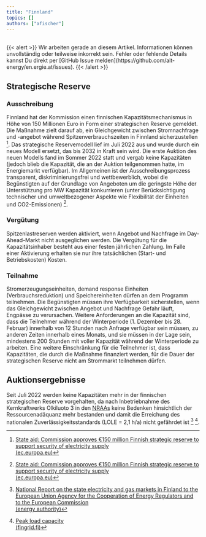 ```yaml
---
title: "Finnland"
topics: []
authors: ["afischer"]
---
```


<br>
{{< alert >}}
Wir arbeiten gerade an diesem Artikel. Informationen können unvollständig oder teilweise inkorrekt sein. Fehler oder fehlende Details kannst Du direkt per [GitHub Issue melden](https://github.com/ait-energy/en.ergie.at/issues).
{{< /alert >}}

## Strategische Reserve

### Ausschreibung

Finnland hat der Kommission einen finnischen Kapazitätsmechanismus in Höhe von 150 Millionen Euro in Form einer strategischen Reserve gemeldet. Die Maßnahme zielt darauf ab, ein Gleichgewicht zwischen Stromnachfrage und -angebot während Spitzenverbrauchszeiten in Finnland sicherzustellen [^1]. Das strategische Reservemodell lief im Juli 2022 aus und wurde durch ein neues Modell ersetzt, das bis 2032 in Kraft sein wird. Die erste Auktion des neuen Modells fand im Sommer 2022 statt und vergab keine Kapazitäten (jedoch blieb die Kapazität, die an der Auktion teilgenommen hatte, im Energiemarkt verfügbar). Im Allgemeinen ist der Ausschreibungsprozess transparent, diskriminierungsfrei und wettbewerblich, wobei die Begünstigten auf der Grundlage von Angeboten um die geringste Höhe der Unterstützung pro MW Kapazität konkurrieren (unter Berücksichtigung technischer und umweltbezogener Aspekte wie Flexibilität der Einheiten und CO2-Emissionen) [^1].

### Vergütung

Spitzenlastreserven werden aktiviert, wenn Angebot und Nachfrage im Day-Ahead-Markt nicht ausgeglichen werden. Die Vergütung für die Kapazitätsinhaber besteht aus einer festen jährlichen Zahlung. Im Falle einer Aktivierung erhalten sie nur ihre tatsächlichen (Start- und Betriebskosten) Kosten.

### Teilnahme

Stromerzeugungseinheiten, demand response Einheiten (Verbrauchsreduktion) und Speichereinheiten dürfen an dem Programm teilnehmen. Die Begünstigten müssen ihre Verfügbarkeit sicherstellen, wenn das Gleichgewicht zwischen Angebot und Nachfrage Gefahr läuft, Engpässe zu verursachen. Weitere Anforderungen an die Kapazität sind, dass die Teilnehmer während der Winterperiode (1. Dezember bis 28. Februar) innerhalb von 12 Stunden nach Anfrage verfügbar sein müssen, zu anderen Zeiten innerhalb eines Monats, und sie müssen in der Lage sein, mindestens 200 Stunden mit voller Kapazität während der Winterperiode zu arbeiten. Eine weitere Einschränkung für die Teilnehmer ist, dass Kapazitäten, die durch die Maßnahme finanziert werden, für die Dauer der strategischen Reserve nicht am Strommarkt teilnehmen dürfen.

## Auktionsergebnisse

Seit Juli 2022 werden keine Kapazitäten mehr in der finnischen strategischen Reserve vorgehalten, da nach Inbetriebnahme
des Kernkraftwerks Olkiluoto 3 in den <abbr title="National Resource Adequacy Assessments">NRAAs</abbr> keine Bedenken
hinsichtlich der Ressourcenadäquanz mehr bestanden und damit die Erreichung des nationalen Zuverlässigkeitsstandards
(LOLE = 2,1&nbsp;h/a) nicht gefährdet ist [^energy_authority] [^Fingrid].
<!-- Fußnoten -->

[^1]: [State aid: Commission approves €150 million Finnish strategic reserve to support security of electricity supply<br>(ec.europa.eu)](https://ec.europa.eu/commission/presscorner/detail/es/ip_22_5787)

[^energy_authority]: [National Report on the state electricity and gas markets in Finland to the European Union Agency for the Cooperation of Energy Regulators and to the European Commission <br> (energy authority)](https://energiavirasto.fi/documents/11120570/13026619/National%2BReport%2Bon%2Belectrcity%2Band%2Bgas%2Bmarkets%2Bin%2B2023%2Bin%2BFinland.pdf/64cf6db3-0995-bdd1-21d6-795daf7df53e/National%2BReport%2Bon%2Belectrcity%2Band%2Bgas%2Bmarkets%2Bin%2B2023%2Bin%2BFinland.pdf?t=1720680024410&utm_source=chatgpt.com)

[^Fingrid]: [Peak load capacity<br>(fingrid.fi)](https://www.fingrid.fi/en/grid/peak-load-capacity/)